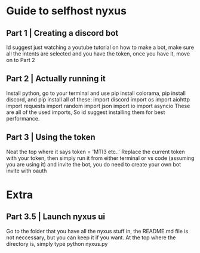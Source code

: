 <h1>Guide to selfhost nyxus</h1>
<h2>Part 1 | Creating a discord bot</h2>
<p>Id suggest just watching a youtube tutorial on how to make a bot, make sure all the intents are selected and you have the token, once you have it, move on to Part 2</p>
<h2>Part 2 | Actually running it</h2>
<p>Install python, go to your terminal and use pip install colorama, pip install discord, and pip install all of these:
import discord
import os
import aiohttp
import requests
import random
import json
import io
import asyncio
These are all of the used imports, So id suggest installing them for best performance.</p>
<h2>Part 3 | Using the token</h2>
<p>Neat the top where it says token = 'MTI3 etc..' Replace the current token with your token, then simply run it from either terminal or vs code (assuming you are using it) and invite the bot, you do need to create your own
bot invite with oauth</p>
<h1>Extra</h1>
<h2>Part 3.5 | Launch nyxus ui</h2>
<p>Go to the folder that you have all the nyxus stuff in, the README.md file is not neccessary, but you can keep it if you want. At the top where the directory is, simply type python nyxus.py</p>
